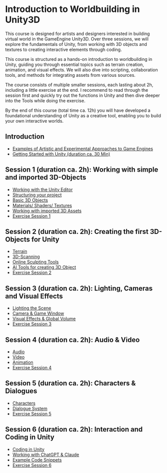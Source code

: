 # Introduction to Worldbuilding in Unity3D 

This course is designed for artists and designers interested in building virtual world in the GameEngine Unity3D. Over three sessions, we will explore the fundamentals of Unity, from working with 3D objects and textures to creating interactive elements through coding.

This course is structured as a hands-on introduction to worldbuilding in Unity, guiding you through essential topics such as terrain creation, animation, and visual effects. We will also dive into scripting, collaboration tools, and methods for integrating assets from various sources.

The course consists of multiple smaller sessions, each lasting about 2h, including a little exercise at the end. I recommend to read through the session first and quickly try out the functions in Unity and then dive deeper into the Tools while doing the exercise. 

By the end of this course (total time ca. 12h) you will have developed a foundational understanding of Unity as a creative tool, enabling you to build your own interactive worlds.

## Introduction
- [Examples of Artistic and Experimental Approaches to Game Engines](examples.md)
- [Getting Started with Unity (duration ca. 30 Min)](gettingstarted.md)

## Session 1 (duration ca. 2h): Working with simple and imported 3D-Objects
- [Working with the Unity Editor](1_EditorIntroduction.md)
- [Structuring your project](1_Structuring.md)
- [Basic 3D Objects](1_3DObjectsBasics.md)	
- [Materials/ Shaders/ Textures](1_Materials.md)
- [Working with imported 3D Assets](1_Imported3DAssets.md)
- [Exercise Session 1](1_Exercise.md)

## Session 2 (duration ca. 2h): Creating the first 3D-Objects for Unity
- [Terrain](2_Terrain.md)
- [3D-Scanning](2_3DScan.md)
- [Online Sculpting Tools](2_OnlineTools.md)
- [AI Tools for creating 3D Object](2_AITools.md)
- [Exercise Session 2](2_Exercise.md)


## Session 3 (duration ca. 2h): Lighting, Cameras and Visual Effects
- [Lighting the Scene](3_Lights.md)
- [Camera & Game Window](3_Camera.md)
- [Visual Effects & Global Volume](3_VisualEffects.md)
- [Exercise Session 3](3_Exercise.md)

## Session 4 (duration ca. 2h): Audio & Video
- [Audio](4_Audio.md)
- [Video](4_Video.md)
- [Animation](4_Animation.md)
- [Exercise Session 4](4_Exercise.md)

## Session 5 (duration ca. 2h): Characters & Dialogues
- [Characters](5_Characters.md)
- [Dialogue System](5_DialogueSystem.md)
- [Exercise Session 5](5_Exercise.md)


## Session 6 (duration ca. 2h): Interaction and Coding in Unity 
- [Coding in Unity](6_Coding.md)
- [Working with ChatGPT & Claude](6_AICoding.md)
- [Example Code Snippets](6_CodingExamples.md)
- [Exercise Session 6](6_Exercise.md)